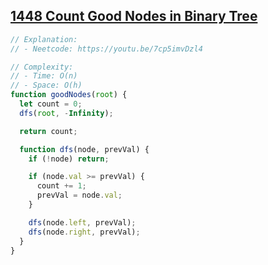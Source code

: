 ## [1448 Count Good Nodes in Binary Tree](https://leetcode.com/problems/count-good-nodes-in-binary-tree/)

<!-- notecardId: 1758156728500 -->

```js
// Explanation:
// - Neetcode: https://youtu.be/7cp5imvDzl4

// Complexity:
// - Time: O(n)
// - Space: O(h)
function goodNodes(root) {
  let count = 0;
  dfs(root, -Infinity);

  return count;

  function dfs(node, prevVal) {
    if (!node) return;

    if (node.val >= prevVal) {
      count += 1;
      prevVal = node.val;
    }

    dfs(node.left, prevVal);
    dfs(node.right, prevVal);
  }
}
```
